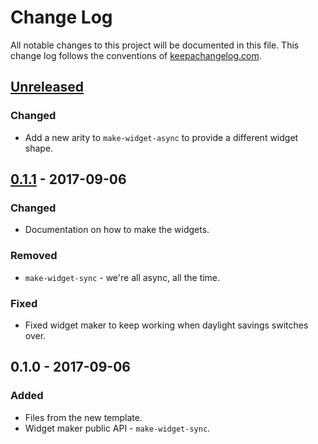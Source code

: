# Change Log
All notable changes to this project will be documented in this file. This change log follows the conventions of [keepachangelog.com](http://keepachangelog.com/).

## [Unreleased]
### Changed
- Add a new arity to `make-widget-async` to provide a different widget shape.

## [0.1.1] - 2017-09-06
### Changed
- Documentation on how to make the widgets.

### Removed
- `make-widget-sync` - we're all async, all the time.

### Fixed
- Fixed widget maker to keep working when daylight savings switches over.

## 0.1.0 - 2017-09-06
### Added
- Files from the new template.
- Widget maker public API - `make-widget-sync`.

[Unreleased]: https://github.com/your-name/new-re-natal/compare/0.1.1...HEAD
[0.1.1]: https://github.com/your-name/new-re-natal/compare/0.1.0...0.1.1
